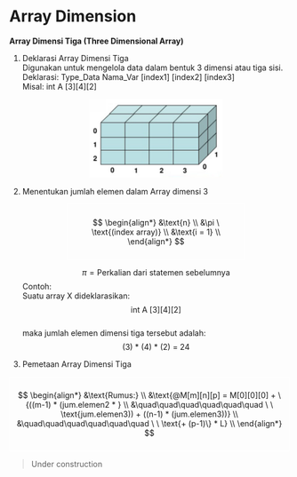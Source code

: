 # Array Dimension

**Array Dimensi Tiga (Three Dimensional Array)**

1. Deklarasi Array Dimensi Tiga  
   Digunakan untuk mengelola data dalam bentuk 3 dimensi atau tiga sisi.  
   Deklarasi: Type_Data Nama_Var [index1] [index2] [index3]  
   Misal: int A [3][4][2]

   <p align="center">
    <img src="https://github.com/AdonNeet/DataStructure_Learn/blob/main/04-array_dimension/assets/arr342.jpg" alt="Ilustrasi array A [4][3][2]" width="50%" height="auto">
   </p>

2. Menentukan jumlah elemen dalam Array dimensi 3

   <div style="border: 1px solid white; padding: 10px; width: fit-content; max-width: 300px; height:auto; margin: 0 auto;">

   $$
   \begin{align*}
   &\text{n} \\
   &\pi \ \text{(index array)} \\
   &\text{i = 1} \\
   \end{align*}
   $$

   </div>

   $$\pi = \text{Perkalian dari statemen sebelumnya}$$
   Contoh:  
   Suatu array X dideklarasikan:
   $$\text{int A [3][4][2]}$$  
   maka jumlah elemen dimensi tiga tersebut adalah:
   $$\text{(3) * (4) * (2) = 24}$$

3. Pemetaan Array Dimensi Tiga
<div style="border: 1px solid white; padding: 10px; width: fit-content; max-width: 500px; height:auto; margin: 0 auto;">

$$
\begin{align*}
&\text{Rumus:} \\
&\text{@M[m][n][p] = M[0][0][0] + \{((m-1) * (jum.elemen2 * } \\
&\quad\quad\quad\quad\quad\quad \ \ \text{jum.elemen3)) + ((n-1) * (jum.elemen3))} \\
&\quad\quad\quad\quad\quad\quad \ \ \text{+ (p-1)\} * L} \\
\end{align*}
$$

</div>

> Under construction
